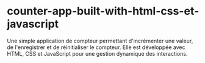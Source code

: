 # counter-app-built-with-html-css-et-javascript
Une simple application de compteur permettant d'incrémenter une valeur, de l'enregistrer et de réinitialiser le compteur. Elle est développée avec HTML, CSS et JavaScript pour une gestion dynamique des interactions.
